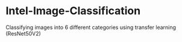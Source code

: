 # Intel-Image-Classification
Classifying images into 6 different categories using transfer learning (ResNet50V2)

